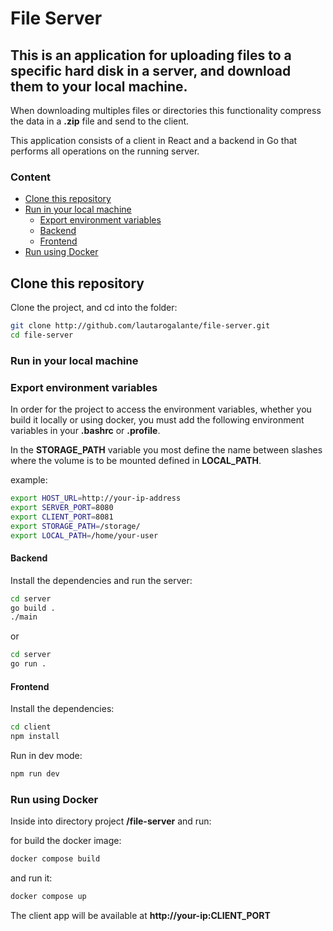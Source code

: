 # File Server

## This is an application for uploading files to a specific hard disk in a server, and download them to your local machine.

When downloading multiples files or directories this functionality compress the data in a **.zip** file and send to the client.

This application consists of a client in React and a backend in Go that performs all operations on the running server.


### Content

- [Clone this repository](#clone)
- [Run in your local machine]()
  - [Export environment variables](#variables)
  - [Backend](#install-server)
  - [Frontend](#install-client)
- [Run using Docker](#docker)

## Clone this repository

Clone the project, and cd into the folder:
```bash
git clone http://github.com/lautarogalante/file-server.git
cd file-server
```
### Run in your local machine

### Export environment variables

In order for the project to access the environment variables, whether you build it locally or using docker, you must add the following environment variables in your **.bashrc** or **.profile**.

In the **STORAGE_PATH** variable you most define the name between slashes where the volume is to be mounted
defined in **LOCAL_PATH**.

example: 
```bash 
export HOST_URL=http://your-ip-address
export SERVER_PORT=8080
export CLIENT_PORT=8081
export STORAGE_PATH=/storage/ 
export LOCAL_PATH=/home/your-user
```

#### Backend

Install the dependencies and run the server:
```bash
cd server
go build .
./main
```
  or

```bash
cd server
go run .
```

#### Frontend

Install the dependencies:
```bash
cd client
npm install
```

Run in dev mode:
```bash
npm run dev
```

### Run using Docker
Inside into directory project **/file-server** and run:

for build the docker image:
```bash
docker compose build
```
and run it:
```bash
docker compose up
```

The client app will be available at **http://your-ip:CLIENT_PORT**